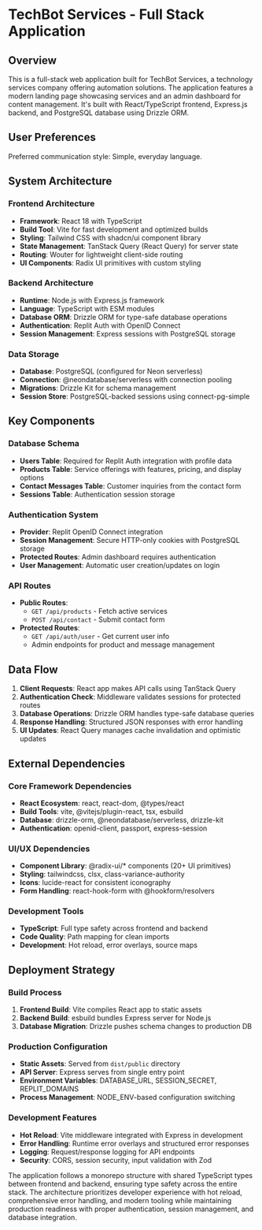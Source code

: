 # TechBot Services - Full Stack Application

## Overview

This is a full-stack web application built for TechBot Services, a technology services company offering automation solutions. The application features a modern landing page showcasing services and an admin dashboard for content management. It's built with React/TypeScript frontend, Express.js backend, and PostgreSQL database using Drizzle ORM.

## User Preferences

Preferred communication style: Simple, everyday language.

## System Architecture

### Frontend Architecture
- **Framework**: React 18 with TypeScript
- **Build Tool**: Vite for fast development and optimized builds
- **Styling**: Tailwind CSS with shadcn/ui component library
- **State Management**: TanStack Query (React Query) for server state
- **Routing**: Wouter for lightweight client-side routing
- **UI Components**: Radix UI primitives with custom styling

### Backend Architecture
- **Runtime**: Node.js with Express.js framework
- **Language**: TypeScript with ESM modules
- **Database ORM**: Drizzle ORM for type-safe database operations
- **Authentication**: Replit Auth with OpenID Connect
- **Session Management**: Express sessions with PostgreSQL storage

### Data Storage
- **Database**: PostgreSQL (configured for Neon serverless)
- **Connection**: @neondatabase/serverless with connection pooling
- **Migrations**: Drizzle Kit for schema management
- **Session Store**: PostgreSQL-backed sessions using connect-pg-simple

## Key Components

### Database Schema
- **Users Table**: Required for Replit Auth integration with profile data
- **Products Table**: Service offerings with features, pricing, and display options
- **Contact Messages Table**: Customer inquiries from the contact form
- **Sessions Table**: Authentication session storage

### Authentication System
- **Provider**: Replit OpenID Connect integration
- **Session Management**: Secure HTTP-only cookies with PostgreSQL storage
- **Protected Routes**: Admin dashboard requires authentication
- **User Management**: Automatic user creation/updates on login

### API Routes
- **Public Routes**: 
  - `GET /api/products` - Fetch active services
  - `POST /api/contact` - Submit contact form
- **Protected Routes**:
  - `GET /api/auth/user` - Get current user info
  - Admin endpoints for product and message management

## Data Flow

1. **Client Requests**: React app makes API calls using TanStack Query
2. **Authentication Check**: Middleware validates sessions for protected routes
3. **Database Operations**: Drizzle ORM handles type-safe database queries
4. **Response Handling**: Structured JSON responses with error handling
5. **UI Updates**: React Query manages cache invalidation and optimistic updates

## External Dependencies

### Core Framework Dependencies
- **React Ecosystem**: react, react-dom, @types/react
- **Build Tools**: vite, @vitejs/plugin-react, tsx, esbuild
- **Database**: drizzle-orm, @neondatabase/serverless, drizzle-kit
- **Authentication**: openid-client, passport, express-session

### UI/UX Dependencies
- **Component Library**: @radix-ui/* components (20+ UI primitives)
- **Styling**: tailwindcss, clsx, class-variance-authority
- **Icons**: lucide-react for consistent iconography
- **Form Handling**: react-hook-form with @hookform/resolvers

### Development Tools
- **TypeScript**: Full type safety across frontend and backend
- **Code Quality**: Path mapping for clean imports
- **Development**: Hot reload, error overlays, source maps

## Deployment Strategy

### Build Process
1. **Frontend Build**: Vite compiles React app to static assets
2. **Backend Build**: esbuild bundles Express server for Node.js
3. **Database Migration**: Drizzle pushes schema changes to production DB

### Production Configuration
- **Static Assets**: Served from `dist/public` directory
- **API Server**: Express serves from single entry point
- **Environment Variables**: DATABASE_URL, SESSION_SECRET, REPLIT_DOMAINS
- **Process Management**: NODE_ENV-based configuration switching

### Development Features
- **Hot Reload**: Vite middleware integrated with Express in development
- **Error Handling**: Runtime error overlays and structured error responses
- **Logging**: Request/response logging for API endpoints
- **Security**: CORS, session security, input validation with Zod

The application follows a monorepo structure with shared TypeScript types between frontend and backend, ensuring type safety across the entire stack. The architecture prioritizes developer experience with hot reload, comprehensive error handling, and modern tooling while maintaining production readiness with proper authentication, session management, and database integration.